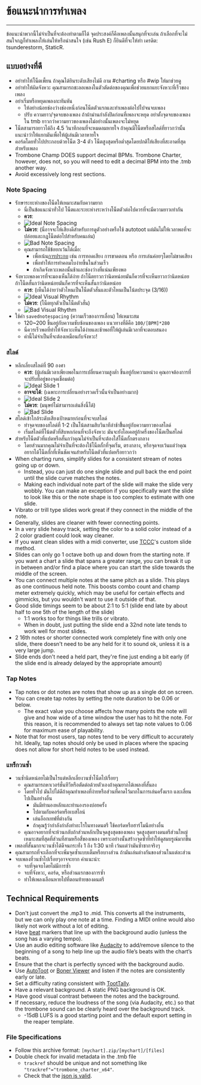 # ข้อแนะนำการทำเพลง
---
ข้อแนะนำพวกนี้ไม่จำเป็นที่จะต้องทำตามก็ได้ จุดประสงค์ก็คือเพลงนั้นสนุกที่จะเล่น ถ้าเลือกที่จะไม่สนใจกฎก็ทำเพลงให้เล่นให้หรือน่าสนใจ (เช่น Rush E) ก็ยินดีที่จะให้ทำ เครดิต: tsunderestorm, StaticR.

## แบบอย่างที่ดี
- อย่าทำให้โน็ตเพี้ยน ถ้าคุณได้ยินระดับเสียงไม่ดี ถาม #charting หรือ #wip ให้มาช่วยดู
- อย่าทำให้ผิดจังหวะ คุณสามารถชะลอเพลงในตัวตัดต่อของคุณเพื่อช่วยแยกแยะจังหวะที่เร็วของเพลง
- อย่าเริ่มหรือหยุดเพลงกะทันหัน
  - ให้อย่างน้อยช่องว่างช่องหนึ่งก่อนโน็ตตัวแรกและทำเพลงต่อไปไปจนจบเพลง
  - ปรับ ความยาว/จุดจบของเพลง ถ้าผ้าม่านกำลังปิดก่อนที่เพลงจะหยุด อย่าตั้งจุดจบของเพลงใน tmb ยาวกว่าความยาวของเพลงไม่อย่างนั้นเพลงจะไม่หยุด
- โน็ตสามารถยาวได้ถึง 4.5 วินาทีกอนที่จะหมดลมหายใจ ถ้าคุณมีโน็ตหรือสไลด์ที่ยาวกว่านั้น แนะนำว่าให้แยกมันเพื่อให้ผู้เล่นมีเวลาหายใจ
- คอร์ดโดยทั่วไปประกอบด้วยโน็ต 3-4 ตัว โน็ตสูงสุดหรือต่ำสุดโดยปกติให้เสียงที่สะอาดที่สุดสำหรับเพลง
- Trombone Champ DOES support decimal BPMs. Trombone Charter, however, does not, so you will need to edit a decimal BPM into the .tmb another way.
- Avoid excessively long rest sections.

### Note Spacing
- รักษาระยะห่างของโน็ตให้เหมาะสมกับความยาก
  - นี่เป็นข้อแนะนำทั่วไป โน็ตและระยะห่างระหว่างโน็ตตัวต่อไปควรที่จะมีความยาวเท่ากัน
  - **ควร**:
  - ![Ideal Note Spacing](../docs/files/charting/ideal-note-spacing.png)
  - **ไม่ควร**: (นี่อาจจะให้เสียงดีสำหรับการดูตัวอย่างหรือใช้ autotoot แต่มันไม่ให้เวลาพอที่จะปล่อยและกฎโน็ตต่อไปสำหรับคนเล่น)
  - ![Bad Note Spacing](../docs/files/charting/bad-note-spacing.png)
  - คุณสามารถใช้ข้อยกเว้นได้เมื่อ:
    - เพื่อเน้น[การประกบ](https://people.carleton.edu/~jellinge/m101s12/Pages/04/04Articulation.html) เช่น การทอดเสียง การขาดตอน หรือ การเล่นค่อยๆโดยไม่ขาดเสียง
    - เพื่อทำให้การทำคอมโบง่ายขึ้นในส่วนเร็ว
    - ถ้าเกิดจังหวะเพลงนั้นช้าและช่องว่างที่แน่นเพียงพอ
- จังหวะเพลงควรที่จะมองเห็นได้ง่าย ถ้าโน็ตยาวกว่านิดหน่อยมันก็ควรที่จะเห็นยาวกว่านิดหน่อย ถ้าโน็ตสั้นกว่านิดหน่อยมันก็ควรที่จะเห็นสั้นกว่านิดหน่อย
  - **ควร**: (เห็นได้ง่ายว่าตัวไหนเป็นโน็ตตัวสั่นและตัวไหนเป็นโน้ตประจุด (3/16))
  - ![Ideal Visual Rhythm](../docs/files/charting/ideal-visual-rhythm.png)
  - **ไม่ควร**: (โน็ตทุกตัวเป็นโน็ตตัวสั่น)
  - ![Bad Visual Rhythm](../docs/files/charting/bad-visual-rhythm.png)
- ใช้ค่า `savednotespacing` (ความเร็วของการเลื่อน) ให้เหมาะสม
  - 120~200 ขึ้นอยู่กับความซับซ้อนของเพลง แนวทางที่ดีคือ `100/[BPM]*280`
  - นี่ควรเร็วพอที่ทำให้จังหวะเห็นได้ง่ายและช้าพอที่ให้ผู้เล่นมีเวลาที่จะตอบสนอง
  - ค่านี้ไม่จำเป็นที่จะต้องเหมือนกับจังหวะ!

### สไลด์
- หลีกเลี่ยงสไลด์ที่ 90 องศา
  - **ควร**: (ผู้เล่นมีเวลาเพียงพอในการเปลี่ยนความสูงต่ำ ขึ้นอยู่กับความหน่วง คุณอาจต้องการที่จะปรับที่อยู่ของจุดเชื่อมต่อ)
  - ![Ideal Slide 1](../docs/files/charting/ideal-slide1.png)
  - **อาจจะได้**: (เฉพาะการเปลี่ยนอย่างรวดเร็วนั้นจำเป็นอย่างมาก)
  - ![Ideal Slide 2](../docs/files/charting/ideal-slide2.png)
  - **ไม่ควร**: (มนุษย์ไม่สามารถเล่นสิ่งนี้ได้)
  - ![Bad Slide](../docs/files/charting/bad-slide.png)
- สไลด์เข้าใกล้ระดับเสียงเป้าหมายก่อนที่จะจบสไลด์
  - ทำจุดจบของสไลด์ที่ 1-2 เป็นโน้ตสามสิบวินาทีล่าช้าขึ้้นอยู่กับความยาวของสไลด์
  - เริ่มสไลด์ที่โน้ตตัวที่สิบหกก่อนที่จะถึงจังหวะ มันจะยังโอเคอยู่ถ้าครึ่งของโน็ตเป็นสไลด์
- สำหรับโน็ตตัวที่แปดหรือสั้นกว่าคุณไม่จำเป็นที่จะต้องใส่โน็ตกั้กตรงกลาง
  - โดยส่วนมากคุณไม่จำเป็นที่จะต้องใช้โน็ตกั้กที่จุดเริ่ม, ตรงกลาง, หรือจุดจบเว้นแต่ว่าคุณอยากได้โน็ตกั้กที่เห็นชัดเจนสำหรับโน็ตตัวที่แปดหรือยาวกว่า
- When charting runs, simplify slides for a consistent stream of notes going up or down.
  - Instead, you can just do one single slide and pull back the end point until the slide curve matches the notes.
  - Making each individual note part of the slide will make the slide very wobbly. You can make an exception if you specifically want the slide to look like this or the note shape is too complex to estimate with one slide.
- Vibrato or trill type slides work great if they connect in the middle of the note.
- Generally, slides are cleaner with fewer connecting points.
- In a very slide heavy track, setting the color to a solid color instead of a 2 color gradient could look way cleaner.
- If you want clean slides with a midi converter, use [TCCC](https://rshieldsprojects.github.io/projects/tccc/)'s custom slide method.
- Slides can only go 1 octave both up and down from the starting note. If you want a chart a slide that spans a greater range, you can break it up in between and/or find a place where you can start the slide towards the middle of the screen.
- You can connect multiple notes at the same pitch as a slide. This plays as one continuous held note. This boosts combo count and champ meter extremely quickly, which may be useful for certain effects and gimmicks, but you wouldn't want to use it outside of that.
- Good slide timings seem to be about 2:1 to 5:1  (slide end late by about half to one 5th of the length of the slide)
  - 1:1 works too for things like trills or vibrato.
  - When in doubt, just putting the slide end a 32nd note late tends to work well for most slides.
- 2 16th notes or shorter connected work completely fine with only one slide, there doesn't need to be any held for it to sound ok, unless it is a very large jump.
- Slide ends don't need a held part, they're fine just ending a bit early (if the slide end is already delayed by the appropriate amount)

### Tap Notes
- Tap notes or dot notes are notes that show up as a single dot on screen.
- You can create tap notes by setting the note duration to be 0.06 or below.
  - The exact value you choose affects how many points the note will give and how wide of a time window the user has to hit the note. For this reason, it is recommended to always set tap note values to 0.06 for maximum ease of playability.
- Note that for most users, tap notes tend to be very difficult to accurately hit. Ideally, tap notes should only be used in places where the spacing does not allow for short held notes to be used instead.

### แทร็กวนซ้ำ
- วนซ้ำนิดหน่อยไม่เป็นไรแต่หลีกเลี่ยงวนซ้ำโน็ตไปเรื่อยๆ
  - คุณสามารถหาเวอร์ชั่นทีวีหรือตัดต่อด้วยตัวเองถ้าคุณยากได้เพลงที่สั้นลง
  - โดยทั่วไป มันไปได้ดีถ้าคุณทำเพลงที่ง่ายหรือส่วนที่คาดไว้มากในการเล่นครั้งแรก และเลี่ยนไปเป็นอย่างอื่น
    - มันมีทำนองหลักและทำนองรองบ่อยครั้ง
    - ไปตามกับคอร์ดหรือเบสไลน์
    - เล่นอ็อกเทฟที่ต่างกัน
    - ถ้าคุณรู้ว่ากำลังกำลังทำอะไรในทางดนตรี ใช้คอร์ดหรือฮาร์โมนีอย่างอื่น
  - คุณอาจอยากที่จะห้วนกลับถ้าส่วนหลักเป็นจุดสูงสุดของเพลง จุดสูงสุดทางดนตรีส่วนใหญ่เหมาะสมที่สุดที่ส่วนที่สามหรือสี่ของเพลง เพราะอย่างนั้นสร้างจุดซ้ำที่ทำให้ดูสมบรูณ์มากขึ้น
- เพลงที่สั้นมากจะวนซ้ำได้ดีจนกระทั่ง 1 ถึง 1:30 นาที เว้นแต่ว่ามันซ้ำซากจริงๆ
- คุณสามารถที่จะเลือกที่จะเพิ่มจุดซ้ำแบบเต็มหรือบางส่วน ถ้ามันเล่นต่างกันของส่วนในแต่ละส่วน
- จบเพลงที่วนซ้ำไปเรื่อยๆอาจจะยาก คำแนะนำ:
  - จบที่จุดจบโดยไม่มีการซ้ำ
  - จบที่จังหวะ, คอร์ด, หรือส่วนแรกของการซ้ำ
  - ทำให้เพลงเลือนหายไปที่ตอนท้ายของดนตรี

## Technical Requirements
- Don't just convert the .mp3 to .mid. This converts all the instruments, but we can only play one note at a time. Finding a MIDI online would also likely not work without a lot of editing.
- Have [beat](https://en.wikipedia.org/wiki/Beat_(music)#On-beat_and_off-beat) markers that line up with the background audio (unless the song has a varying tempo).
- Use an audio editing software like [Audacity](https://www.audacityteam.org/) to add/remove silence to the beginning of a song to help line up the audio file’s beats with the chart’s beats.
- Ensure that the chart is perfectly synced with the background audio.
- Use [AutoToot](https://github.com/TomDotBat/AutoToot) or [Boner Viewer](https://paturages.github.io/boner-viewer/) and listen if the notes are consistently early or late.
- Set a difficulty rating consistent with [TootTally](https://toottally.com/upload/).
- Have a relevant background. A static PNG background is OK.
- Have good visual contrast between the notes and the background.
- If necessary, reduce the loudness of the song (via Audacity, etc.) so that the trombone sound can be clearly heard over the background track.
  - -15dB LUFS is a good starting point and the default export setting in the reaper template.

### File Specifications
- Follow this archive format: `[mychart].zip/[mychart]/[files]`
- Double check for invalid metadata in the .tmb file
  - `trackref` should be unique and not something like `"trackref"="trombone_charter_x64"`.
  - Check that the [json is valid](https://jsonformatter.curiousconcept.com/#).
